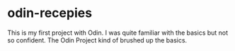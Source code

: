 # odin-recepies
This is my first project with Odin. 
I was quite familiar with the basics but not so confident. The Odin Project kind of brushed up the basics.